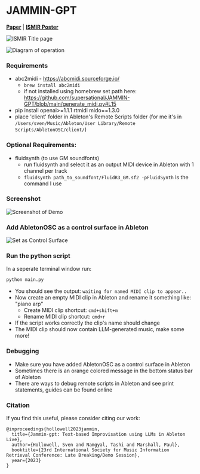 # JAMMIN-GPT
[**Paper**](https://arxiv.org/pdf/2312.03479.pdf) | [**ISMIR Poster**](https://ismir2023program.ismir.net/lbd_356.html) 

![ISMIR Title page](screenshots/title.png)

![Diagram of operation](screenshots/diagram.png)

### Requirements
- abc2midi - https://abcmidi.sourceforge.io/
    - `brew install abc2midi`
    - if not installed using homebrew set path here: 
https://github.com/supersational/JAMMIN-GPT/blob/main/generate_midi.py#L15
- pip install openai>=1.1.1 rtmidi mido==1.3.0
- place 'client' folder in Ableton's Remote Scripts folder
(for me it's in `/Users/sven/Music/Ableton/User Library/Remote Scripts/AbletonOSC/client/`)

### Optional Requirements:
- fluidsynth (to use GM soundfonts)
    - run fluidsynth and select it as an output MIDI device in Ableton with 1 channel per track
    - `fluidsynth path_to_soundfont/FluidR3_GM.sf2 -pFluidSynth` is the command I use


### Screenshot
![Screenshot of Demo](screenshots/final_screenshot.png)


### Add AbletonOSC as a control surface in Ableton
![Set as Control Surface](screenshots/client.png)

### Run the python script

In a seperate terminal window run:
```bash
python main.py
```

- You should see the output: `waiting for named MIDI clip to appear..`
- Now create an empty MIDI clip in Ableton and rename it something like: "piano arp"
  - Create MIDI clip shortcut: `cmd+shift+m`
  - Rename MIDI clip shortcut: `cmd+r`
- If the script works correctly the clip's name should change
- The MIDI clip should now contain LLM-generated music, make some more!

### Debugging

- Make sure you have added AbletonOSC as a control surface in Ableton
- Sometimes there is an orange colored message in the bottom status bar of Ableton
- There are ways to debug remote scripts in Ableton and see print statements, guides can be found online


### Citation
If you find this useful, please consider citing our work:
```
@inproceedings{hollowell2023jammin,
  title={Jammin-gpt: Text-based Improvisation using LLMs in Ableton Live},
  author={Hollowell, Sven and Namgyal, Tashi and Marshall, Paul},
  booktitle={23rd International Society for Music Information Retrieval Conference: Late Breaking/Demo Session},
  year={2023}
}
```
